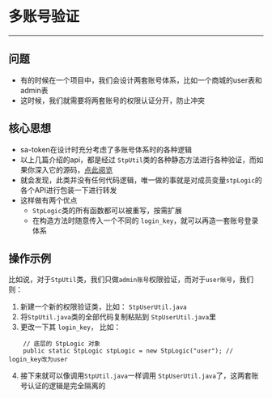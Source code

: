 # 多账号验证
--- 

## 问题
- 有的时候在一个项目中，我们会设计两套账号体系，比如一个商城的user表和admin表 
- 这时候，我们就需要将两套账号的权限认证分开，防止冲突 


## 核心思想
- sa-token在设计时充分考虑了多账号体系时的各种逻辑
- 以上几篇介绍的api，都是经过 `StpUtil`类的各种静态方法进行各种验证，而如果你深入它的源码，[点此阅览](https://gitee.com/sz6/sa-token/blob/master/sa-token-dev/src/main/java/cn/dev33/satoken/stp/StpUtil.java)
- 就会发现，此类并没有任何代码逻辑，唯一做的事就是对成员变量`stpLogic`的各个API进行包装一下进行转发
- 这样做有两个优点
	- `StpLogic`类的所有函数都可以被重写，按需扩展
	- 在构造方法时随意传入一个不同的 `login_key`，就可以再造一套账号登录体系 

## 操作示例
比如说，对于`StpUtil`类，我们只做`admin账号`权限验证，而对于`user账号`，我们则：
1. 新建一个新的权限验证类，比如： `StpUserUtil.java`
2. 将`StpUtil.java`类的全部代码复制粘贴到 `StpUserUtil.java`里
3. 更改一下其 `login_key`， 比如：
```
	// 底层的 StpLogic 对象  
	public static StpLogic stpLogic = new StpLogic("user");	// login_key改为user 
```
4. 接下来就可以像调用`StpUtil.java`一样调用 `StpUserUtil.java`了，这两套账号认证的逻辑是完全隔离的



